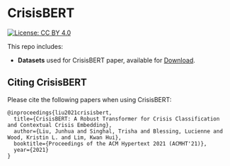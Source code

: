 # CrisisBERT

[![License: CC BY 4.0](https://img.shields.io/badge/License-CC%20BY%204.0-lightgrey.svg)](https://creativecommons.org/licenses/by/4.0/)
<br>

This repo includes:
* **Datasets** used for CrisisBERT paper, available for [Download](https://drive.google.com/file/d/123xqvBYnPNII-_KY1GppMdMKcfirLIBZ).

## Citing CrisisBERT

Please cite the following papers when using CrisisBERT: 

```
@inproceedings{liu2021crisisbert,
  title={CrisisBERT: A Robust Transformer for Crisis Classification and Contextual Crisis Embedding},
  author={Liu, Junhua and Singhal, Trisha and Blessing, Lucienne and Wood, Kristin L. and Lim, Kwan Hui},
  booktitle={Proceedings of the ACM Hypertext 2021 (ACMHT'21)},
  year={2021}
}
```

